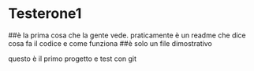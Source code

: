 # Testerone1

##è la prima cosa che la gente vede. praticamente è un readme che dice cosa fa il codice e come funziona
##è solo un file dimostrativo

questo è il primo progetto e test con git
